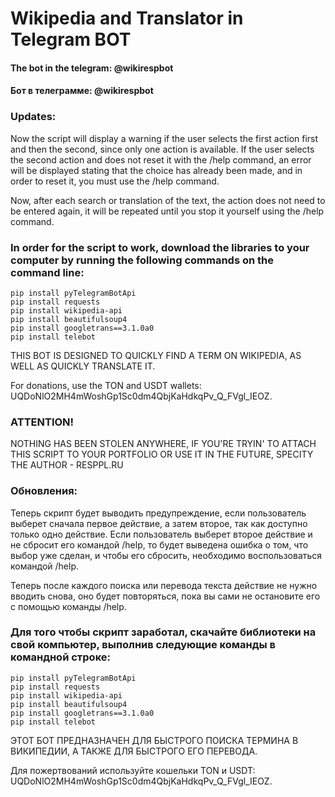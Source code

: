 # Wikipedia and Translator in Telegram BOT

#### The bot in the telegram: @wikirespbot
#### Бот в телеграмме: @wikirespbot

### Updates:

Now the script will display a warning if the user selects the first action first and then the second, since only one action is available. If the user selects the second action and does not reset it with the /help command, an error will be displayed stating that the choice has already been made, and in order to reset it, you must use the /help command.

Now, after each search or translation of the text, the action does not need to be entered again, it will be repeated until you stop it yourself using the /help command.


### In order for the script to work, download the libraries to your computer by running the following commands on the command line:
    pip install pyTelegramBotApi
    pip install requests
    pip install wikipedia-api
    pip install beautifulsoup4
    pip install googletrans==3.1.0a0
    pip install telebot

THIS BOT IS DESIGNED TO QUICKLY FIND A TERM ON WIKIPEDIA, AS WELL AS QUICKLY TRANSLATE IT.

For donations, use the TON and USDT wallets: UQDoNlO2MH4mWoshGp1Sc0dm4QbjKaHdkqPv_Q_FVgl_IEOZ.

### ATTENTION!
NOTHING HAS BEEN STOLEN ANYWHERE, IF YOU'RE TRYIN' TO ATTACH THIS SCRIPT TO YOUR PORTFOLIO OR USE IT IN THE FUTURE, SPECITY THE AUTHOR - RESPPL.RU
 
### Обновления:

Теперь скрипт будет выводить предупреждение, если пользователь выберет сначала первое действие, а затем второе, так как доступно только одно действие. Если пользователь выберет второе действие и не сбросит его командой /help, то будет выведена ошибка о том, что выбор уже сделан, и чтобы его сбросить, необходимо воспользоваться командой /help.

Теперь после каждого поиска или перевода текста действие не нужно вводить снова, оно будет повторяться, пока вы сами не остановите его с помощью команды /help.


### Для того чтобы скрипт заработал, скачайте библиотеки на свой компьютер, выполнив следующие команды в командной строке:
    pip install pyTelegramBotApi
    pip install requests
    pip install wikipedia-api
    pip install beautifulsoup4
    pip install googletrans==3.1.0a0
    pip install telebot

ЭТОТ БОТ ПРЕДНАЗНАЧЕН ДЛЯ БЫСТРОГО ПОИСКА ТЕРМИНА В ВИКИПЕДИИ, А ТАКЖЕ ДЛЯ БЫСТРОГО ЕГО ПЕРЕВОДА.

Для пожертвований используйте кошельки TON и USDT: UQDoNlO2MH4mWoshGp1Sc0dm4QbjKaHdkqPv_Q_FVgl_IEOZ.
